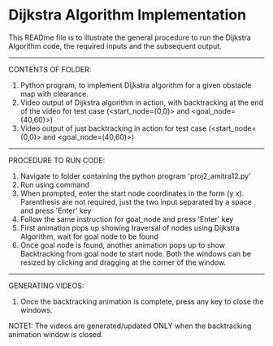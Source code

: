 # Dijkstra Algorithm Implementation

This READme file is to illustrate the general procedure to run the Dijkstra Algorithm code, the required inputs and the subsequent output.

****************************************************
CONTENTS OF FOLDER:
1) Python program, to implement Dijkstra algorithm for a given obstacle map with clearance.
2) Video output of Dijkstra algorithm in action, with backtracking at the end of the video for test case (<start_node=(0,0)> and <goal_node=(40,60)>)
3) Video output of just backtracking in action for test case (<start_node=(0,0)> and <goal_node=(40,60)>)

****************************************************

PROCEDURE TO RUN CODE:
1) Navigate to folder containing the python program 'proj2_amitra12.py'
2) Run using command <python3 proj2_amitra12.py>
3) When prompted, enter the start node coordinates in the form (y x). Parenthesis are not required, just the two input separated by a space and press 'Enter' key
4) Follow the same instruction for goal_node and press 'Enter' key
5) First animation pops up showing traversal of nodes using Dijkstra Algorithm, wait for goal node to be found
6) Once goal node is found, another animation pops up to show Backtracking from goal node to start node. Both the windows can be resized by clicking and dragging at the corner of the window.

****************************************************

GENERATING VIDEOS:
1) Once the backtracking animation is complete, press any key to close the windows.

NOTE1: The videos are generated/updated ONLY when the backtracking animation window is closed. 


